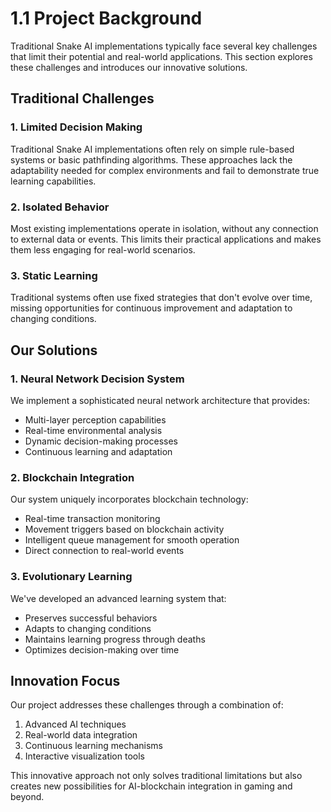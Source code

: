 # 1.1 Project Background

Traditional Snake AI implementations typically face several key challenges that limit their potential and real-world applications. This section explores these challenges and introduces our innovative solutions.

## Traditional Challenges

### 1. Limited Decision Making
Traditional Snake AI implementations often rely on simple rule-based systems or basic pathfinding algorithms. These approaches lack the adaptability needed for complex environments and fail to demonstrate true learning capabilities.

### 2. Isolated Behavior
Most existing implementations operate in isolation, without any connection to external data or events. This limits their practical applications and makes them less engaging for real-world scenarios.

### 3. Static Learning
Traditional systems often use fixed strategies that don't evolve over time, missing opportunities for continuous improvement and adaptation to changing conditions.

## Our Solutions

### 1. Neural Network Decision System
We implement a sophisticated neural network architecture that provides:
- Multi-layer perception capabilities
- Real-time environmental analysis
- Dynamic decision-making processes
- Continuous learning and adaptation

### 2. Blockchain Integration
Our system uniquely incorporates blockchain technology:
- Real-time transaction monitoring
- Movement triggers based on blockchain activity
- Intelligent queue management for smooth operation
- Direct connection to real-world events

### 3. Evolutionary Learning
We've developed an advanced learning system that:
- Preserves successful behaviors
- Adapts to changing conditions
- Maintains learning progress through deaths
- Optimizes decision-making over time

## Innovation Focus
Our project addresses these challenges through a combination of:
1. Advanced AI techniques
2. Real-world data integration
3. Continuous learning mechanisms
4. Interactive visualization tools

This innovative approach not only solves traditional limitations but also creates new possibilities for AI-blockchain integration in gaming and beyond. 